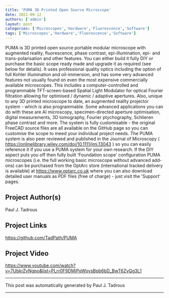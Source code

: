 ```yaml
---
title: 'PUMA 3D Printed Open Source Microscope'
date: 2021-09-12
authors: ['admin']
layout: post
categories: ['Microscopes','Hardware','Fluorescence','Software']
tags: ['Microscopes','Hardware','Fluorescence','Software']
---
```

PUMA is 3D printed open source portable modular microscope with augmented reality, fluorescence, phase contrast, epi-illumination, epi- and trans-polarisation and other features. You can either build it fully DIY or purchase the basic scope ready made and upgrade it as required (see below for details). It uses professional quality optics including the option of full Kohler illumination and oil-immersion, and has some very advanced features not usually found on even the most expensive commercially available microscopes. This includes a computer-controlled and programmable TFT-screen-based Spatial Light Modulator for optical Fourier filtration allowing for optimised / dynamic / adaptive apertures. Also, unique to any 3D printed microscope to date, an augmented reality projector system - which is also programmable. Some advanced applications you can do with these are AI microscopy, specimen-directed aperture optimisation, digital measurements, 3D tomography, Fourier ptychography, Schlieren phase contrast and more.
The system is fully customisable - the original FreeCAD source files are all available on the GitHub page so you can customise the scope to meed your individual project needs. The PUMA system is also peer reviewed and published in the Journal of Microscopy ( https://onlinelibrary.wiley.com/doi/10.1111/jmi.13043 ) so you can easily reference it if you use a PUMA system for your own research. 
If the DIY aspect puts you off then fully built 'Foundation scope' configuration PUMA microscopes (i.e. the full working basic microscope without advanced add-ons) can be purchased from the OptArc store (international tracked delivery is available) at https://www.optarc.co.uk where you can also download detailed user manuals as PDF files (free of charge) - just visit the 'Support' pages.
## Project Author(s)
Paul J. Tadrous
## Project Links
https://github.com/TadPath/PUMA
## Project Video
https://www.youtube.com/watch?v=7UbkrZyNgpo&list=PLrr0F9DMiPqWsysBpb6bD_BwT6ZyQg3L1
***
This post was automatically generated by
Paul J. Tadrous
***
